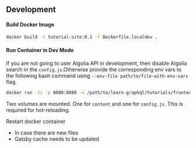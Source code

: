 ## Development

#### Build Docker Image
```bash
docker build -t tutorial-site:0.1 -f Dockerfile.localdev .
```

#### Run Container in Dev Mode

If you are not going to user Algolia API in development, then disable Algolia search in the `config.js`.Otherwise provide the corresponding env vars to the following bash command using `--env-file path/to/file-with-env-vars` flag.

```bash
docker run -ti -p 8080:8080 -v /path/to/learn-graphql/tutorials/frontend/react-apollo/tutorial-site/content:/gatsby-gitbook-starter/content -v /path/to/learn-graphql/tutorials/frontend/react-apollo/tutorial-site/config.js:/gatsby-gitbook-starter/config.js tutorial-site:0.1
```

Two volumes are mounted. One for `content` and one for `config.js`. This is required for hot-reloading. 

Restart docker container
- In case there are new files
- Gatsby cache needs to be updated
